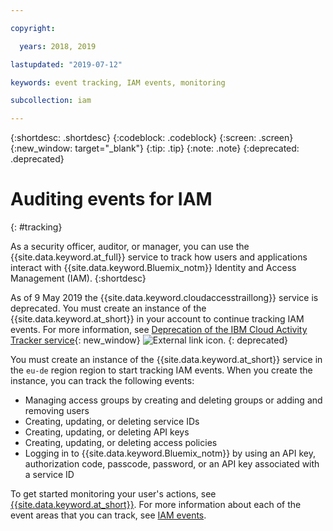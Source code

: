 ```yaml
---

copyright:

  years: 2018, 2019

lastupdated: "2019-07-12"

keywords: event tracking, IAM events, monitoring

subcollection: iam

---
```


{:shortdesc: .shortdesc}
{:codeblock: .codeblock}
{:screen: .screen}
{:new_window: target="_blank"}
{:tip: .tip}
{:note: .note}
{:deprecated: .deprecated}

# Auditing events for IAM
{: #tracking}

As a security officer, auditor, or manager, you can use the {{site.data.keyword.at_full}} service to track how users and applications interact with {{site.data.keyword.Bluemix_notm}} Identity and Access Management (IAM). 
{:shortdesc}

As of 9 May 2019 the {{site.data.keyword.cloudaccesstraillong}} service is deprecated. You must create an instance of the {{site.data.keyword.at_short}} in your account to continue tracking IAM events. For more information, see [Deprecation of the IBM Cloud Activity Tracker service](https://www.ibm.com/blogs/cloud-archive/2019/04/deprecating-ibm-cloud-activity-tracker/){: new_window} ![External link icon](../icons/launch-glyph.svg "External link icon").
{: deprecated}

You must create an instance of the {{site.data.keyword.at_short}} service in the `eu-de` region region to start tracking IAM events. When you create the instance, you can track the following events:

* Managing access groups by creating and deleting groups or adding and removing users
* Creating, updating, or deleting service IDs
* Creating, updating, or deleting API keys
* Creating, updating, or deleting access policies
* Logging in to {{site.data.keyword.Bluemix_notm}} by using an API key, authorization code, passcode, password, or an API key associated with a service ID

To get started monitoring your user's actions, see [{{site.data.keyword.at_short}}](/docs/services/Activity-Tracker-with-LogDNA?topic=logdnaat-getting-started#getting-started). For more information about each of the event areas that you can track, see [IAM events](/docs/services/Activity-Tracker-with-LogDNA?topic=logdnaat-at_events_iam).
